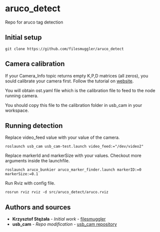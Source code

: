 # aruco_detect
Repo for aruco tag detection

## Initial setup 

```
git clone https://github.com/filesmuggler/aruco_detect

```

## Camera calibration

If your Camera_Info topic returns empty K,P,D matrices (all zeros), you sould calibrate your camera first. 
Follow the tutorial on [website](http://wiki.ros.org/camera_calibration/Tutorials/MonocularCalibration).

You will obtain ost.yaml file which is the calibration file to feed to the node running camera.

You should copy this file to the calibration folder in usb_cam in your workspace.

## Running detection

Replace video_feed value with your value of the camera.
```
roslaunch usb_cam usb_cam-test.launch video_feed:="/dev/video2"
```

Replace markerId and markerSize with your values. Checkout more arguments inside the launchfile.
```
roslaunch aruco_bunkier aruco_marker_finder.launch markerID:=0 markerSize:=0.1
```

Run Rviz with config file.
```
rosrun rviz rviz -d src/aruco_detect/aruco.rviz
```

## Authors and sources
* **Krzysztof Stężała** - *Initial work* - [filesmuggler](https://github.com/filesmuggler)
* **usb_cam** - *Repo modification* - [usb_cam repository](https://github.com/ros-drivers/usb_cam)
